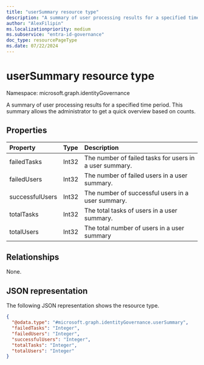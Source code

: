 ```yaml
---
title: "userSummary resource type"
description: "A summary of user processing results for a specified time period. This summary allows the administrator to get a quick overview based on counts."
author: "AlexFilipin"
ms.localizationpriority: medium
ms.subservice: "entra-id-governance"
doc_type: resourcePageType
ms.date: 07/22/2024
---
```


# userSummary resource type

Namespace: microsoft.graph.identityGovernance

A summary of user processing results for a specified time period. This summary allows the administrator to get a quick overview based on counts.

## Properties

|Property|Type|Description|
|:---|:---|:---|
|failedTasks|Int32|The number of failed tasks for users in a user summary.|
|failedUsers|Int32|The number of failed users in a user summary.|
|successfulUsers|Int32|The number of successful users in a user summary.|
|totalTasks|Int32|The total tasks of users in a user summary.|
|totalUsers|Int32|The total number of users in a user summary|

## Relationships

None.

## JSON representation

The following JSON representation shows the resource type.
<!-- {
  "blockType": "resource",
  "@odata.type": "microsoft.graph.identityGovernance.userSummary"
}
-->
``` json
{
  "@odata.type": "#microsoft.graph.identityGovernance.userSummary",
  "failedTasks": "Integer",
  "failedUsers": "Integer",
  "successfulUsers": "Integer",
  "totalTasks": "Integer",
  "totalUsers": "Integer"
}
```

